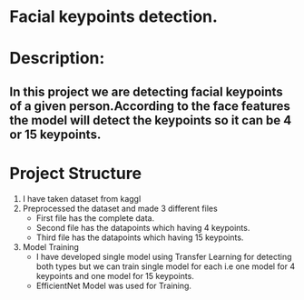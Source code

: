 # Facial keypoints detection.


# Description:

## In this project we are detecting facial keypoints of  a given person.According to the face features the model will detect the keypoints so it can be 4 or 15 keypoints.


# Project Structure

1. I have taken dataset from kaggl
2. Preprocessed the dataset and made 3 different files
    - First file has the complete data.
    - Second file has the datapoints which having 4 keypoints.
    - Third file has the datapoints which having 15 keypoints.
3. Model Training
    - I have developed single model using Transfer Learning for detecting both types but we can train single model for each i.e one model for 4 keypoints and one model for 15 keypoints.
    - EfficientNet Model was used for Training.

   
